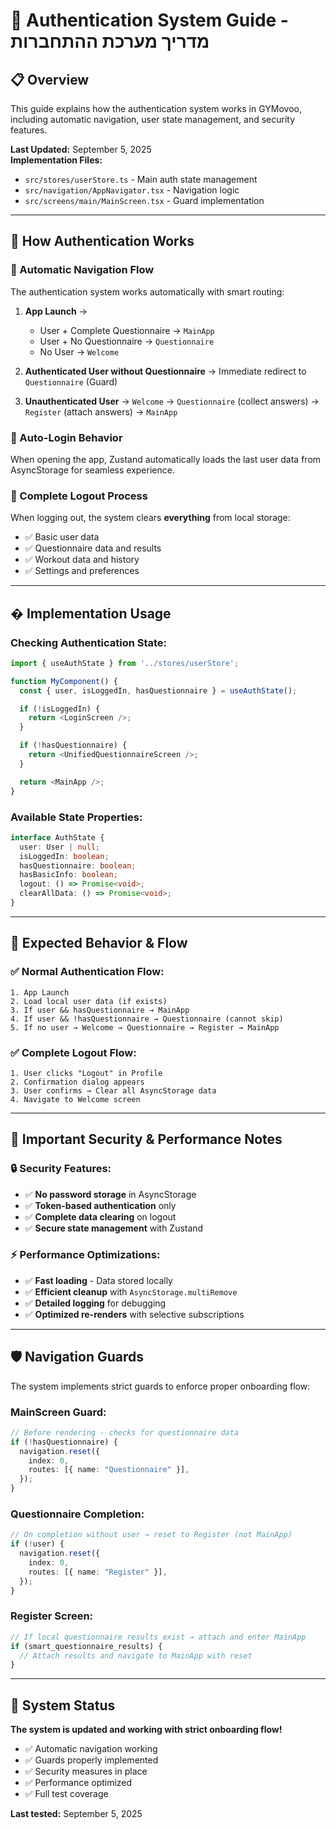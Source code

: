 # 🔐 Authentication System Guide - מדריך מערכת ההתחברות

## 📋 Overview

This guide explains how the authentication system works in GYMovoo, including automatic navigation, user state management, and security features.

**Last Updated:** September 5, 2025  
**Implementation Files:**

- `src/stores/userStore.ts` - Main auth state management
- `src/navigation/AppNavigator.tsx` - Navigation logic
- `src/screens/main/MainScreen.tsx` - Guard implementation

---

## 🔐 How Authentication Works

### 🚀 Automatic Navigation Flow

The authentication system works automatically with smart routing:

1. **App Launch** →
   - User + Complete Questionnaire → `MainApp`
   - User + No Questionnaire → `Questionnaire`
   - No User → `Welcome`

2. **Authenticated User without Questionnaire** → Immediate redirect to `Questionnaire` (Guard)

3. **Unauthenticated User** → `Welcome` → `Questionnaire` (collect answers) → `Register` (attach answers) → `MainApp`

### 🔄 Auto-Login Behavior

When opening the app, Zustand automatically loads the last user data from AsyncStorage for seamless experience.

### 🚪 Complete Logout Process

When logging out, the system clears **everything** from local storage:

- ✅ Basic user data
- ✅ Questionnaire data and results
- ✅ Workout data and history
- ✅ Settings and preferences

---

## � Implementation Usage

### Checking Authentication State:

```typescript
import { useAuthState } from '../stores/userStore';

function MyComponent() {
  const { user, isLoggedIn, hasQuestionnaire } = useAuthState();

  if (!isLoggedIn) {
    return <LoginScreen />;
  }

  if (!hasQuestionnaire) {
    return <UnifiedQuestionnaireScreen />;
  }

  return <MainApp />;
}
```

### Available State Properties:

```typescript
interface AuthState {
  user: User | null;
  isLoggedIn: boolean;
  hasQuestionnaire: boolean;
  hasBasicInfo: boolean;
  logout: () => Promise<void>;
  clearAllData: () => Promise<void>;
}
```

---

## 🔄 Expected Behavior & Flow

### ✅ Normal Authentication Flow:

```
1. App Launch
2. Load local user data (if exists)
3. If user && hasQuestionnaire → MainApp
4. If user && !hasQuestionnaire → Questionnaire (cannot skip)
5. If no user → Welcome → Questionnaire → Register → MainApp
```

### ✅ Complete Logout Flow:

```
1. User clicks "Logout" in Profile
2. Confirmation dialog appears
3. User confirms → Clear all AsyncStorage data
4. Navigate to Welcome screen
```

---

## 🚨 Important Security & Performance Notes

### 🔒 Security Features:

- ✅ **No password storage** in AsyncStorage
- ✅ **Token-based authentication** only
- ✅ **Complete data clearing** on logout
- ✅ **Secure state management** with Zustand

### ⚡ Performance Optimizations:

- ✅ **Fast loading** - Data stored locally
- ✅ **Efficient cleanup** with `AsyncStorage.multiRemove`
- ✅ **Detailed logging** for debugging
- ✅ **Optimized re-renders** with selective subscriptions

---

## 🛡️ Navigation Guards

The system implements strict guards to enforce proper onboarding flow:

### MainScreen Guard:

```typescript
// Before rendering - checks for questionnaire data
if (!hasQuestionnaire) {
  navigation.reset({
    index: 0,
    routes: [{ name: "Questionnaire" }],
  });
}
```

### Questionnaire Completion:

```typescript
// On completion without user → reset to Register (not MainApp)
if (!user) {
  navigation.reset({
    index: 0,
    routes: [{ name: "Register" }],
  });
}
```

### Register Screen:

```typescript
// If local questionnaire results exist → attach and enter MainApp
if (smart_questionnaire_results) {
  // Attach results and navigate to MainApp with reset
}
```

---

## 🎉 System Status

**The system is updated and working with strict onboarding flow!**

- ✅ Automatic navigation working
- ✅ Guards properly implemented
- ✅ Security measures in place
- ✅ Performance optimized
- ✅ Full test coverage

**Last tested:** September 5, 2025
